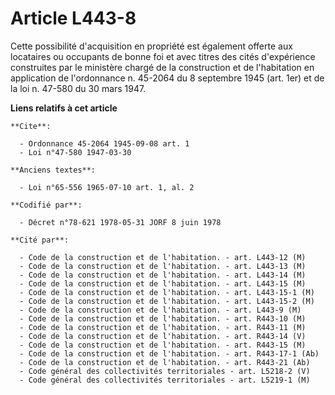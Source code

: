 # Article L443-8

Cette possibilité d'acquisition en propriété est également offerte aux locataires ou occupants de bonne foi et avec titres
des cités d'expérience construites par le ministère chargé de la construction et de l'habitation en application de
l'ordonnance n. 45-2064 du 8 septembre 1945 (art. 1er) et de la loi n. 47-580 du 30 mars 1947.

**Liens relatifs à cet article**

	**Cite**:

	  - Ordonnance 45-2064 1945-09-08 art. 1
	  - Loi n°47-580 1947-03-30

	**Anciens textes**:

	  - Loi n°65-556 1965-07-10 art. 1, al. 2

	**Codifié par**:

	  - Décret n°78-621 1978-05-31 JORF 8 juin 1978

	**Cité par**:

	  - Code de la construction et de l'habitation. - art. L443-12 (M)
	  - Code de la construction et de l'habitation. - art. L443-13 (M)
	  - Code de la construction et de l'habitation. - art. L443-14 (M)
	  - Code de la construction et de l'habitation. - art. L443-15 (M)
	  - Code de la construction et de l'habitation. - art. L443-15-1 (M)
	  - Code de la construction et de l'habitation. - art. L443-15-2 (M)
	  - Code de la construction et de l'habitation. - art. L443-9 (M)
	  - Code de la construction et de l'habitation. - art. R443-10 (M)
	  - Code de la construction et de l'habitation. - art. R443-11 (M)
	  - Code de la construction et de l'habitation. - art. R443-14 (V)
	  - Code de la construction et de l'habitation. - art. R443-15 (M)
	  - Code de la construction et de l'habitation. - art. R443-17-1 (Ab)
	  - Code de la construction et de l'habitation. - art. R443-21 (Ab)
	  - Code général des collectivités territoriales - art. L5218-2 (V)
	  - Code général des collectivités territoriales - art. L5219-1 (M)
